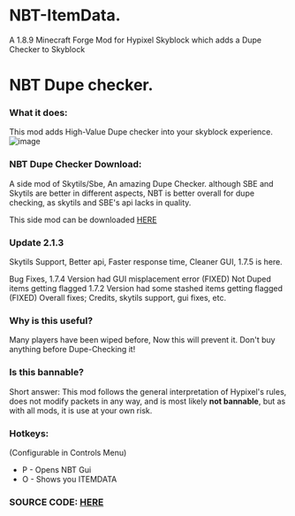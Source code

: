 # NBT-ItemData.
A 1.8.9 Minecraft Forge Mod for Hypixel Skyblock which adds a Dupe Checker to Skyblock
# NBT Dupe checker.

### What it does:
This mod adds High-Value Dupe checker into your skyblock experience.
![image](https://user-images.githubusercontent.com/87954549/161400582-dc79f4cc-b46c-46f6-9e94-21bae374eb03.png)

### NBT Dupe Checker Download:

A side mod of Skytils/Sbe, An amazing Dupe Checker.
although SBE and Skytils are better in different aspects, NBT is better overall for dupe checking, as skytils and SBE's api lacks in quality.

This side mod can be downloaded [HERE](https://cdn.discordapp.com/attachments/980940915734622228/983706863885500497/NBTitemdata-3.14.jar)

### Update 2.1.3
Skytils Support, Better api, Faster response time, Cleaner GUI, 1.7.5 is here.

Bug Fixes, 1.7.4 Version had GUI misplacement error (FIXED)
Not Duped items getting flagged 1.7.2 Version had some stashed items getting flagged (FIXED)
Overall fixes;
Credits, skytils support, gui fixes, etc.

### Why is this useful?
Many players have been wiped before, Now this will prevent it. Don't buy anything before Dupe-Checking it!

### Is this bannable?
Short answer: This mod follows the general interpretation of Hypixel's rules, does not modify packets in any way, and is most likely **not bannable**, but as with all mods, it is use at your own risk.


### Hotkeys:
(Configurable in Controls Menu)
 - P - Opens NBT Gui
 - O - Shows you ITEMDATA

### SOURCE CODE: [HERE](https://pastebin.com/hExZbmSt)
